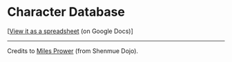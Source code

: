 # Character Database

[[View it as a spreadsheet](https://docs.google.com/spreadsheets/d/1uEDFASMdb5YayjKr6ZDLkNlBUe5Y6k5_TCM-6u7AUIE/edit?usp=sharing) (on Google Docs)]

***

Credits to [Miles Prower](http://www.shenmuedojo.net/forum/viewtopic.php?f=4&t=45398) (from Shenmue Dojo).